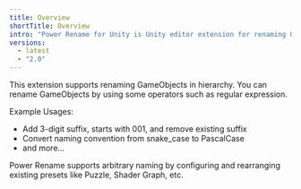 ```yaml
---
title: Overview
shortTitle: Overview
intro: "Power Rename for Unity is Unity editor extension for renaming GameObjects in hierarchy."
versions:
  - latest
  - "2.0"
---
```


This extension supports renaming GameObjects in hierarchy.
You can rename GameObjects by using some operators such as regular expression.

Example Usages:

- Add 3-digit suffix, starts with 001, and remove existing suffix
- Convert naming convention from snake_case to PascalCase
- and more...

Power Rename supports arbitrary naming by configuring and rearranging existing presets like Puzzle, Shader Graph, etc.
